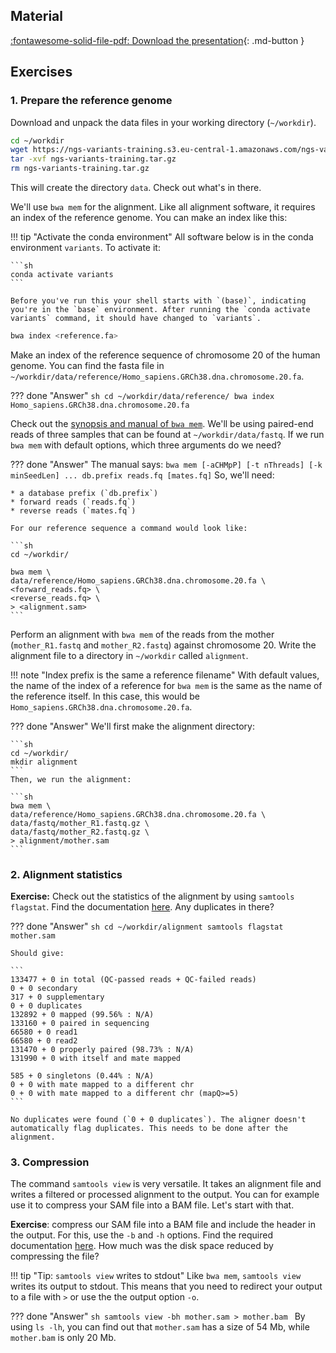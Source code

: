 ## Material

[:fontawesome-solid-file-pdf: Download the presentation](../assets/pdf/sequencing_alignment.pdf){: .md-button }

## Exercises

### 1. Prepare the reference genome

Download and unpack the data files in your working directory (`~/workdir`).

```sh
cd ~/workdir
wget https://ngs-variants-training.s3.eu-central-1.amazonaws.com/ngs-variants-training.tar.gz
tar -xvf ngs-variants-training.tar.gz
rm ngs-variants-training.tar.gz
```

This will create the directory `data`. Check out what's in there.

We'll use `bwa mem` for the alignment. Like all alignment software, it requires an index of the reference genome. You can make an index like this:

!!! tip "Activate the conda environment"
    All software below is in the conda environment `variants`. To activate it:

    ```sh
    conda activate variants
    ```

    Before you've run this your shell starts with `(base)`, indicating you're in the `base` environment. After running the `conda activate variants` command, it should have changed to `variants`.



```sh
bwa index <reference.fa>
```

Make an index of the reference sequence of chromosome 20 of the human genome. You can find the fasta file in `~/workdir/data/reference/Homo_sapiens.GRCh38.dna.chromosome.20.fa`.

??? done "Answer"
    ```sh
    cd ~/workdir/data/reference/
    bwa index Homo_sapiens.GRCh38.dna.chromosome.20.fa
    ```

Check out the [synopsis and manual of `bwa mem`](http://bio-bwa.sourceforge.net/bwa.shtml). We'll be using paired-end reads of three samples that can be found at `~/workdir/data/fastq`. If we run `bwa mem` with default options, which three arguments do we need?

??? done "Answer"
    The manual says:
    ```
    bwa mem [-aCHMpP] [-t nThreads] [-k minSeedLen] ... db.prefix reads.fq [mates.fq]
    ```
    So, we'll need:

    * a database prefix (`db.prefix`)
    * forward reads (`reads.fq`)
    * reverse reads (`mates.fq`)

    For our reference sequence a command would look like:

    ```sh
    cd ~/workdir/

    bwa mem \
    data/reference/Homo_sapiens.GRCh38.dna.chromosome.20.fa \
    <forward_reads.fq> \
    <reverse_reads.fq> \
    > <alignment.sam>
    ```

Perform an alignment with `bwa mem` of the reads from the mother (`mother_R1.fastq` and `mother_R2.fastq`) against chromosome 20. Write the alignment file to a directory in `~/workdir` called `alignment`.

!!! note "Index prefix is the same a reference filename"
    With default values, the name of the index of a reference for `bwa mem` is the same as the name of the reference itself. In this case, this would be `Homo_sapiens.GRCh38.dna.chromosome.20.fa`.

??? done "Answer"
    We'll first make the alignment directory:

    ```sh
    cd ~/workdir/
    mkdir alignment
    ```
    Then, we run the alignment:

    ```sh
    bwa mem \
    data/reference/Homo_sapiens.GRCh38.dna.chromosome.20.fa \
    data/fastq/mother_R1.fastq.gz \
    data/fastq/mother_R2.fastq.gz \
    > alignment/mother.sam
    ```

### 2. Alignment statistics

**Exercise:** Check out the statistics of the alignment by using `samtools flagstat`. Find the documentation [here](http://www.htslib.org/doc/samtools-flagstat.html). Any duplicates in there?

??? done "Answer"
    ```sh
    cd ~/workdir/alignment
    samtools flagstat mother.sam
    ```

    Should give:

    ```
    133477 + 0 in total (QC-passed reads + QC-failed reads)
    0 + 0 secondary
    317 + 0 supplementary
    0 + 0 duplicates
    132892 + 0 mapped (99.56% : N/A)
    133160 + 0 paired in sequencing
    66580 + 0 read1
    66580 + 0 read2
    131470 + 0 properly paired (98.73% : N/A)
    131990 + 0 with itself and mate mapped

    585 + 0 singletons (0.44% : N/A)
    0 + 0 with mate mapped to a different chr
    0 + 0 with mate mapped to a different chr (mapQ>=5)
    ```

    No duplicates were found (`0 + 0 duplicates`). The aligner doesn't automatically flag duplicates. This needs to be done after the alignment.




### 3. Compression

The command `samtools view` is very versatile. It takes an alignment file and writes a filtered or processed alignment to the output. You can for example use it to compress your SAM file into a BAM file. Let's start with that.

**Exercise**: compress our SAM file into a BAM file and include the header in the output. For this, use the `-b` and `-h` options. Find the required documentation [here](http://www.htslib.org/doc/samtools-view.html). How much was the disk space reduced by compressing the file?

!!! tip "Tip: `samtools view` writes to stdout"
    Like `bwa mem`, `samtools view` writes its output to stdout. This means that you need to redirect your output to a file with `>` or use the the output option `-o`.

??? done "Answer"
    ```sh
    samtools view -bh mother.sam > mother.bam
    ```
    By using `ls -lh`, you can find out that `mother.sam` has a size of 54 Mb, while `mother.bam` is only 20 Mb.  
